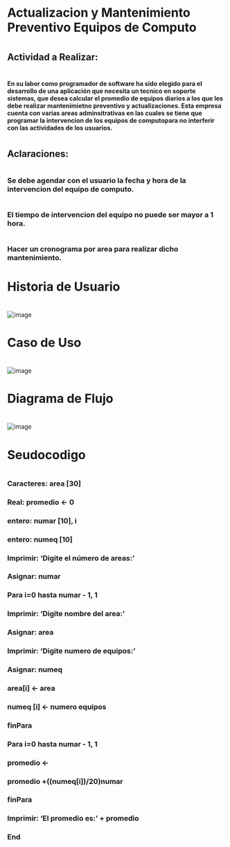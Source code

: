 # Actualizacion y Mantenimiento Preventivo Equipos de Computo
#
## Actividad a Realizar:
#
#### En su labor como programador de software ha sido elegido para el desarrollo de una aplicación que necesita un tecnico en soporte sistemas, que desea calcular el promedio de equipos diarios a los que les debe realizar mantenimietno preventivo y actualizaciones. Esta empresa cuenta con varias areas adminsitrativas en las cuales se tiene que programar la intervencion de los equipos de computopara no interferir con las actividades de los usuarios.
#
## Aclaraciones:
#
### Se debe agendar con el usuario la fecha y hora de la intervencion del equipo de computo.
#
### El tiempo de intervencion del equipo no puede ser mayor a 1 hora.
#
### Hacer un cronograma por area para realizar dicho mantenimiento.
#
#
# Historia de Usuario
#
![image](https://github.com/carlfepe/mantenimiento.github.io/assets/132966562/1720bc02-d0d1-4756-8a33-c3c0583867ed)
#
#
# Caso de Uso
#
![image](https://github.com/carlfepe/mantenimiento.github.io/assets/132966562/2cc8c2d5-84e7-42db-829b-6047e780fdd4)
#
#
# Diagrama de Flujo
#
![image](https://github.com/carlfepe/mantenimiento.github.io/assets/132966562/fbfad582-117c-4fea-aef1-32483198be10)
#
#
# Seudocodigo
#
### Caracteres: area [30]
### Real: promedio <- 0
### entero: numar [10], i
### entero: numeq [10]
### Imprimir: ‘Digite el número de areas:’
### Asignar: numar
### Para i=0 hasta numar - 1, 1
### Imprimir: ‘Digite nombre del area:’
### Asignar: area
### Imprimir: ‘Digite numero de equipos:’
### Asignar: numeq
### area[i] <- area
### numeq [i] <- numero equipos
### finPara
### Para i=0 hasta numar - 1, 1
### promedio <-
### promedio +((numeq[i])/20)numar
### finPara
### Imprimir: ‘El promedio es:’ + promedio
### End
